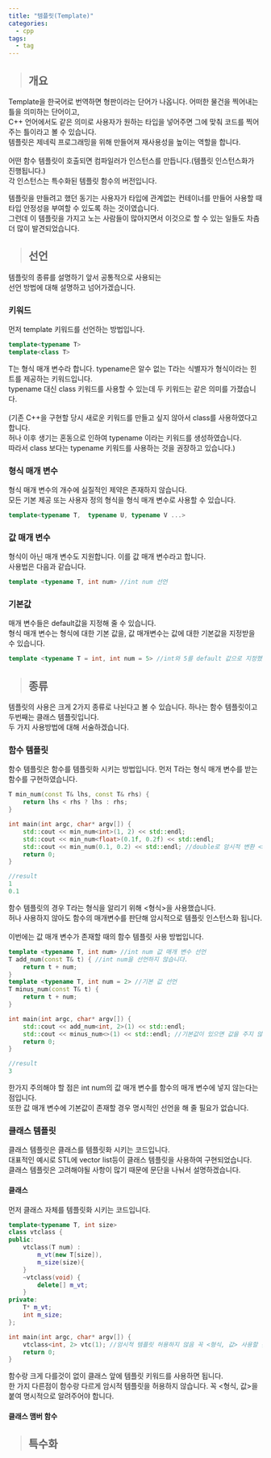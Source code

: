 ```yaml
---
title: "템플릿(Template)"
categories:
  - cpp
tags:
  - tag
---
```

> ## 개요

Template을 한국어로 번역하면 형판이라는 단어가 나옵니다. 어떠한 물건을 찍어내는 틀을 의미하는 단어이고,<br>
C++ 언어에서도 같은 의미로 사용자가 원하는 타입을 넣어주면 그에 맞춰 코드를 찍어주는 틀이라고 볼 수 있습니다.<br>
템플릿은 제네릭 프로그래밍을 위해 만들어져 재사용성을 높이는 역할을 합니다.<br>
<br>
어떤 함수 템플릿이 호출되면 컴파일러가 인스턴스를 만듭니다.(템플릿 인스턴스화가 진행됩니다.)<br>
각 인스턴스는 특수화된 템플릿 함수의 버전입니다.

템플릿을 만들려고 했던 동기는 사용자가 타입에 관계없는 컨테이너를 만들어 사용할 때 타입 안정성을 부여할 수 있도록 하는 것이였습니다.<br>
그런데 이 템플릿을 가지고 노는 사람들이 많아지면서 이것으로 할 수 있는 일들도 차츰 더 많이 발견되었습니다.

> ## 선언

템플릿의 종류를 설명하기 앞서 공통적으로 사용되는<br>
선언 방법에 대해 설명하고 넘어가겠습니다.
### 키워드
먼저 template 키워드를 선언하는 방법입니다.
```cpp
template<typename T>
template<class T>
```
T는 형식 매개 변수라 합니다. typename은 알수 없는 T라는 식별자가 형식이라는 힌트를 제공하는 키워드입니다.<br>
typename 대신 class 키워드를 사용할 수 있는데 두 키워드는 같은 의미를 가졌습니다.<br>
<br>
(기존 C++을 구현할 당시 새로운 키워드를 만들고 싶지 않아서 class를 사용하였다고 합니다.<br>
허나 이후 생기는 혼동으로 인하여 typename 이라는 키워드를 생성하였습니다.<br>
따라서 class 보다는 typename 키워드를 사용하는 것을 권장하고 있습니다.)

### 형식 매개 변수
형식 매개 변수의 개수에 실질적인 제약은 존재하지 않습니다.<br>
모든 기본 제공 또는 사용자 정의 형식을 형식 매개 변수로 사용할 수 있습니다.
```cpp
template<typename T,  typename U, typename V ...>
```
### 값 매개 변수
형식이 아닌 매개 변수도 지원합니다. 이를 값 매개 변수라고 합니다.<br>
사용법은 다음과 같습니다.
```cpp
template <typename T, int num> //int num 선언
```
### 기본값
매개 변수들은 default값을 지정해 줄 수 있습니다.<br>
형식 매개 변수는 형식에 대한 기본 값을, 값 매개변수는 값에 대한 기본값을 지정받을 수 있습니다.
```cpp
template <typename T = int, int num = 5> //int와 5를 default 값으로 지정했다.
```
> ## 종류

템플릿의 사용은 크게 2가지 종류로 나뉜다고 볼 수 있습니다. 하나는 함수 템플릿이고 두번째는 클래스 템플릿입니다.<br>
두 가지 사용방법에 대해 서술하겠습니다.
### 함수 템플릿
함수 템플릿은 함수를 템플릿화 시키는 방법입니다.
먼저 T라는 형식 매개 변수를 받는 함수를 구현하였습니다.
```cpp
T min_num(const T& lhs, const T& rhs) {
	return lhs < rhs ? lhs : rhs;
}

int main(int argc, char* argv[]) {
	std::cout << min_num<int>(1, 2) << std::endl;
	std::cout << min_num<float>(0.1f, 0.2f) << std::endl;
	std::cout << min_num(0.1, 0.2) << std::endl; //double로 암시적 변환 <>만 붙여도 됩니다! min_num<>(0.1, 0.2)
	return 0;
}

//result
1
0.1
```
함수 템플릿의 경우 T라는 형식을 알리기 위해 <형식>을 사용했습니다.<br>
허나 사용하지 않아도 함수의 매개변수를 판단해 암시적으로 템플릿 인스턴스화 됩니다.<br>
<br>
이번에는 값 매개 변수가 존재할 때의 함수 템플릿 사용 방법입니다.
```cpp
template <typename T, int num> //int num 값 매개 변수 선언
T add_num(const T& t) { //int num을 선언하지 않습니다.
	return t + num;
}
template <typename T, int num = 2> //기본 값 선언
T minus_num(const T& t) {
	return t + num;
}

int main(int argc, char* argv[]) {
	std::cout << add_num<int, 2>(1) << std::endl;
	std::cout << minus_num<>(1) << std::endl; //기본값이 있으면 값을 주지 않아도 됩니다.
	return 0;
}

//result
3
```
한가지 주의해야 할 점은 int num의 값 매개 변수를 함수의 매개 변수에 넣지 않는다는 점입니다.<br>
또한 값 매개 변수에 기본값이 존재할 경우 명시적인 선언을 해 줄 필요가 없습니다.

### 클래스 템플릿
클래스 템플릿은 클래스를 템플릿화 시키는 코드입니다.<br>
대표적인 예시로 STL에 vector list등이 클래스 템플릿을 사용하여 구현되었습니다.<br>
클래스 템플릿은 고려해야될 사항이 많기 때문에 문단을 나눠서 설명하겠습니다.
#### 클래스
먼저 클래스 자체를 템플릿화 시키는 코드입니다.
```cpp
template<typename T, int size>
class vtclass {
public:
	vtclass(T num) :
		m_vt(new T[size]),
		m_size(size){
	}
	~vtclass(void) {
		delete[] m_vt;
	}
private:
	T* m_vt;
	int m_size;
};

int main(int argc, char* argv[]) {
	vtclass<int, 2> vtc(1); //암시적 템플릿 허용하지 않음 꼭 <형식, 값> 사용할 것
	return 0;
}
```
함수랑 크게 다를것이 없이 클래스 앞에 템플릿 키워드를 사용하면 됩니다.<br>
한 가지 다른점이 함수랑 다르게 암시적 템플릿을 허용하지 않습니다. 꼭 <형식, 값>을 붙여 명시적으로 알려주어야 합니다. 
#### 클래스 맴버 함수

> ## 특수화

  
